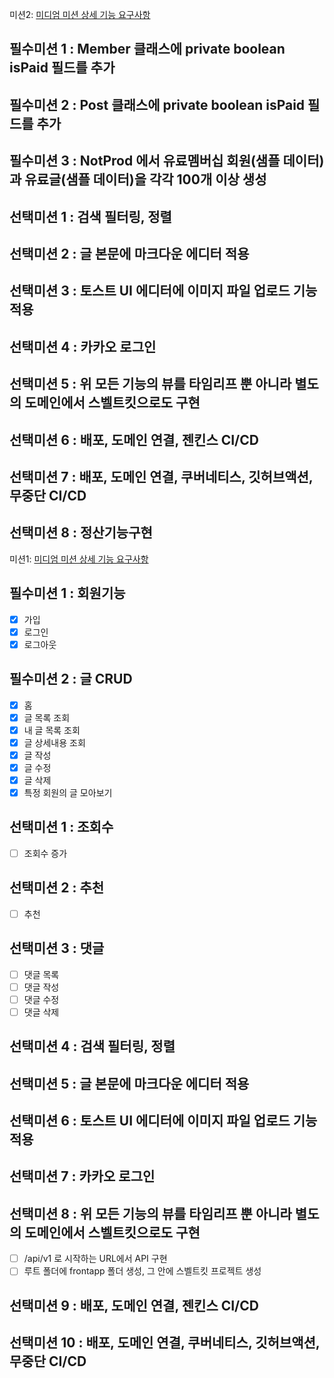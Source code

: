 미션2: [미디엄 미션 상세 기능 요구사항](https://www.scode.gg/p/13293)

## 필수미션 1 : Member 클래스에 private boolean isPaid 필드를 추가

## 필수미션 2 : Post 클래스에 private boolean isPaid 필드를 추가

## 필수미션 3 : NotProd 에서 유료멤버십 회원(샘플 데이터)과 유료글(샘플 데이터)을 각각 100개 이상 생성

## 선택미션 1 : 검색 필터링, 정렬

## 선택미션 2 : 글 본문에 마크다운 에디터 적용

## 선택미션 3 : 토스트 UI 에디터에 이미지 파일 업로드 기능 적용

## 선택미션 4 : 카카오 로그인

## 선택미션 5 : 위 모든 기능의 뷰를 타임리프 뿐 아니라 별도의 도메인에서 스벨트킷으로도 구현

## 선택미션 6 : 배포, 도메인 연결, 젠킨스 CI/CD

## 선택미션 7 : 배포, 도메인 연결, 쿠버네티스, 깃허브액션, 무중단 CI/CD

## 선택미션 8 : 정산기능구현

미션1: [미디엄 미션 상세 기능 요구사항](https://www.scode.gg/p/13201)

## 필수미션 1 : 회원기능
- [x] 가입
- [x] 로그인
- [x] 로그아웃

## 필수미션 2 : 글 CRUD
- [x] 홈
- [x] 글 목록 조회
- [x] 내 글 목록 조회
- [x] 글 상세내용 조회
- [x] 글 작성
- [x] 글 수정
- [x] 글 삭제
- [x] 특정 회원의 글 모아보기

## 선택미션 1 : 조회수
- [ ] 조회수 증가

## 선택미션 2 : 추천
- [ ] 추천

## 선택미션 3 : 댓글
- [ ] 댓글 목록
- [ ] 댓글 작성
- [ ] 댓글 수정
- [ ] 댓글 삭제

## 선택미션 4 : 검색 필터링, 정렬

## 선택미션 5 : 글 본문에 마크다운 에디터 적용

## 선택미션 6 : 토스트 UI 에디터에 이미지 파일 업로드 기능 적용

## 선택미션 7 : 카카오 로그인

## 선택미션 8 : 위 모든 기능의 뷰를 타임리프 뿐 아니라 별도의 도메인에서 스벨트킷으로도 구현
- [ ] /api/v1 로 시작하는 URL에서 API 구현
- [ ] 루트 폴더에 frontapp 폴더 생성, 그 안에 스벨트킷 프로젝트 생성

## 선택미션 9 : 배포, 도메인 연결, 젠킨스 CI/CD

## 선택미션 10 : 배포, 도메인 연결, 쿠버네티스, 깃허브액션, 무중단 CI/CD
